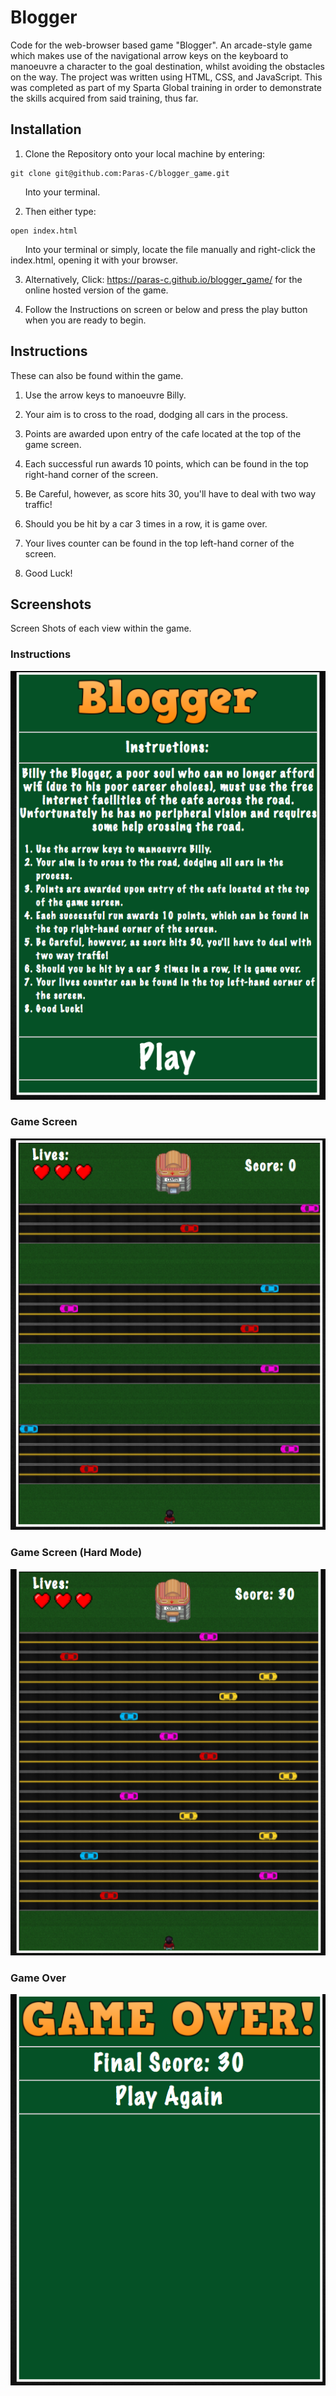 # Blogger

Code for the web-browser based game "Blogger". An arcade-style game which makes use of the navigational arrow keys on the keyboard to manoeuvre a character to the goal destination, whilst avoiding the obstacles on the way. The project was 
written using HTML, CSS, and JavaScript. This was completed as part of my Sparta Global training in order to demonstrate the skills acquired from said training, thus far.


## Installation
1. Clone the Repository onto your local machine by entering:  
```
git clone git@github.com:Paras-C/blogger_game.git
```  
&nbsp;&nbsp;&nbsp;&nbsp;&nbsp;&nbsp;Into your terminal.    

2. Then either type:  
```
open index.html
```  
&nbsp;&nbsp;&nbsp;&nbsp;&nbsp;&nbsp;Into your terminal
or simply, locate the file manually and right-click the index.html, opening it with your browser.  

3. Alternatively, Click: <https://paras-c.github.io/blogger_game/> for the online hosted version of the game.  

4. Follow the Instructions on screen or below and press the play button when you are ready to begin.

## Instructions
These can also be found within the game.  

1. Use the arrow keys to manoeuvre Billy.

2. Your aim is to cross to the road, dodging all cars in the process.

3. Points are awarded upon entry of the cafe located at the top of the game screen.

4. Each successful run awards 10 points, which can be found in the top right-hand corner of the screen.

5. Be Careful, however, as score hits 30, you'll have to deal with two way traffic!

6. Should you be hit by a car 3 times in a row, it is game over.

7. Your lives counter can be found in the top left-hand corner of the screen.

8. Good Luck!


## Screenshots
Screen Shots of each view within the game.

### Instructions
![Instructions Page](https://raw.githubusercontent.com/Paras-C/blogger_game/master/images/instruction_screen.png)

### Game Screen
![Main Game](https://raw.githubusercontent.com/Paras-C/blogger_game/master/images/game_screen.png)

### Game Screen (Hard Mode)
![Hard Mode Game](https://raw.githubusercontent.com/Paras-C/blogger_game/master/images/hardgame_screen.png)

### Game Over
![Game Over](https://raw.githubusercontent.com/Paras-C/blogger_game/master/images/gameover_screen.png)